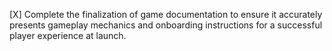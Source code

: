 [X] Complete the finalization of game documentation to ensure it accurately presents gameplay mechanics and onboarding instructions for a successful player experience at launch.